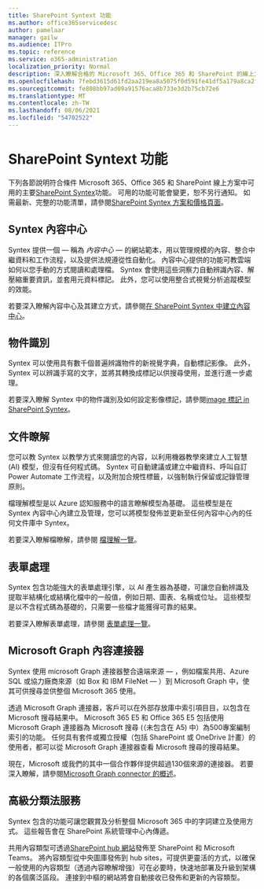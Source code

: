 ```yaml
---
title: SharePoint Syntext 功能
ms.author: office365servicedesc
author: pamelaar
manager: gailw
ms.audience: ITPro
ms.topic: reference
ms.service: o365-administration
localization_priority: Normal
description: 深入瞭解合格的 Microsoft 365、Office 365 和 SharePoint 的線上方案中提供的主要 SharePoint Syntex 功能。
ms.openlocfilehash: 7febd3615d61fd2aa219ea8a5075f0d591fe41df5a179a8ca2f2f0d74007f5e7
ms.sourcegitcommit: fe808bb97ad09a91576aca8b733e3d2b75cb72e6
ms.translationtype: MT
ms.contentlocale: zh-TW
ms.lasthandoff: 08/06/2021
ms.locfileid: "54702522"
---
```

# <a name="sharepoint-syntex-features"></a>SharePoint Syntext 功能 

下列各節說明符合條件 Microsoft 365、Office 365 和 SharePoint 線上方案中可用的主要[SharePoint Syntex](sharepoint-syntex-service-description.md)功能。 可用的功能可能會變更，恕不另行通知。 如需最新、完整的功能清單，請參閱[SharePoint Syntex 方案和價格頁面](https://www.microsoft.com/microsoft-365/enterprise/sharepoint-syntex)。

## <a name="syntex-content-center"></a>Syntex 內容中心

Syntex 提供一個 &mdash; 稱為 *內容中心* &mdash; 的網站範本，用以管理規模的內容、整合中繼資料和工作流程，以及提供法規遵從性自動化。 內容中心提供的功能可教雲端如何以您手動的方式閱讀和處理檔。 Syntex 會使用這些洞察力自動辨識內容、解壓縮重要資訊，並套用元資料標記。 此外，您可以使用整合式視覺分析追蹤模型的效能。

若要深入瞭解內容中心及其建立方式，請參閱[在 SharePoint Syntex 中建立內容中心](/microsoft-365/contentunderstanding/create-a-content-center)。

## <a name="object-recognition"></a>物件識別

Syntex 可以使用具有數千個普遍辨識物件的新視覺字典，自動標記影像。 此外，Syntex 可以辨識手寫的文字，並將其轉換成標記以供搜尋使用，並進行進一步處理。

若要深入瞭解 Syntex 中的物件識別及如何設定影像標記，請參閱[image 標記 in SharePoint Syntex](/microsoft-365/contentunderstanding/image-tagging)。

## <a name="document-understanding"></a>文件瞭解

您可以教 Syntex 以教學方式來閱讀您的內容，以利用機器教學來建立人工智慧 (AI) 模型，但沒有任何程式碼。 Syntex 可自動建議或建立中繼資料、呼叫自訂 Power Automate 工作流程，以及附加合規性標籤，以強制執行保留或記錄管理原則。

檔理解模型是以 Azure 認知服務中的語言瞭解模型為基礎。 這些模型是在 Syntex 內容中心內建立及管理，您可以將模型發佈並更新至任何內容中心內的任何文件庫中 Syntex。

若要深入瞭解檔瞭解，請參閱 [檔理解一覽](/microsoft-365/contentunderstanding/document-understanding-overview)。

## <a name="form-processing"></a>表單處理

Syntex 包含功能強大的表單處理引擎，以 AI 產生器為基礎，可讓您自動辨識及提取半結構化或結構化檔中的一般值，例如日期、圖表、名稱或位址。 這些模型是以不含程式碼為基礎的，只需要一些檔才能獲得可靠的結果。

若要深入瞭解表單處理，請參閱 [表單處理一覽](/microsoft-365/contentunderstanding/form-processing-overview)。

## <a name="microsoft-graph-content-connectors"></a>Microsoft Graph 內容連接器

Syntex 使用 microsoft Graph 連接器整合遠端來源 &mdash; ，例如檔案共用、Azure SQL 或協力廠商來源（如 Box 和 IBM FileNet &mdash; ）到 Microsoft Graph 中，使其可供搜尋並供整個 Microsoft 365 使用。

透過 Microsoft Graph 連接器，客戶可以在外部存放庫中索引項目目，以包含在 Microsoft 搜尋結果中。 Microsoft 365 E5 和 Office 365 E5 包括使用 Microsoft Graph 連接器為 Microsoft 搜尋 (（未包含在 A5) 中）為500專案編制索引的功能。 任何具有套件或獨立授權（包括 SharePoint 或 OneDrive 計畫）的使用者，都可以從 Microsoft Graph 連接器查看 Microsoft 搜尋的搜尋結果。

現在，Microsoft 或我們的其中一個合作夥伴提供超過130個來源的連接器。 若要深入瞭解，請參閱[Microsoft Graph connector 的概述](/MicrosoftSearch/connectors-overview)。

## <a name="advanced-taxonomy-services"></a>高級分類法服務

Syntex 包含的功能可讓您觀賞及分析整個 Microsoft 365 中的字詞建立及使用方式。 這些報告會在 SharePoint 系統管理中心內傳遞。

共用內容類型可透過[SharePoint hub 網站](/sharepoint/dev/features/hub-site/hub-site-overview)發佈至 SharePoint 和 Microsoft Teams。 將內容類型從中央圖庫發佈到 hub sites，可提供更靈活的方式，以確保一般使用的內容類型（透過內容瞭解增強）可在必要時，快速地部署及升級到架構的各個廣泛區段。 連接到中樞的網站將會自動接收已發佈和更新的內容類型。